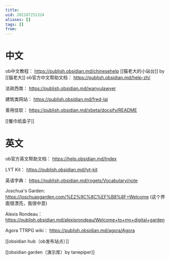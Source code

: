 ```yaml
---
title: 
uid: 202107251324
aliases: []
tags: []
from: 
---
```


# 中文
ob中文教程： https://publish.obsidian.md/chinesehelp
[[猫老大的小站台]] by [[猫老大]]
ob官方中文帮助文档： https://publish.obsidian.md/help-zh/

法政西南： https://publish.obsidian.md/wanyulawyer

建筑类网站： https://publish.obsidian.md/fred-lai

善用佳软： https://publish.obsidian.md/xbeta/docsify/README

[[餐巾纸盒子]]

# 英文
ob官方英文帮助文档： https://help.obsidian.md/Index

LYT Kit： https://publish.obsidian.md/lyt-kit

英语字典： https://publish.obsidian.md/rogets/Vocabulary/note

Joschua's Garden: https://joschuasgarden.com/%E2%9C%8C%EF%B8%8F+Welcome (这个界面很漂亮，我很中意)

Alexis Rondeau： https://publish.obsidian.md/alexisrondeau/Welcome+to+my+digital+garden

Agora TTRPG wiki： https://publish.obsidian.md/agora/Agora

[[obsidian hub（ob发布站点）]]

[[obsidian garden（演示库）by tanepiper]]
